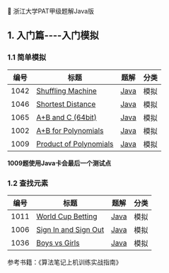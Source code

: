 
:koala: 浙江大学PAT甲级题解Java版




## 1. 入门篇----入门模拟

### 1.1 简单模拟
 
| 编号 | 标题                                                         |                             题解                             | 分类 |
| ---- | ------------------------------------------------------------ | :----------------------------------------------------------: | ---- |
| 1042 | [Shuffling Machine](https://pintia.cn/problem-sets/994805342720868352/problems/994805442671132672) | [Java](https://github.com/zzzmj/PAT_JAVA/blob/master/src/adv1042/Main.java) | 模拟 |
| 1046 | [Shortest Distance](https://pintia.cn/problem-sets/994805342720868352/problems/994805435700199424) | [Java](https://github.com/zzzmj/PAT_JAVA/blob/master/src/adv1046/Main.java) | 模拟 |
| 1065 | [A+B and C (64bit) ](https://pintia.cn/problem-sets/994805342720868352/problems/994805406352654336) | [Java](https://github.com/zzzmj/PAT_JAVA/blob/master/src/adv1065/Main.java) | 模拟 |
| 1002 | [A+B for Polynomials](https://pintia.cn/problem-sets/994805342720868352/problems/994805526272000000) | [Java](https://github.com/zzzmj/PAT_JAVA/blob/master/src/adv1002/Main.java) | 模拟 |
| 1009 | [Product of Polynomials](https://pintia.cn/problem-sets/994805342720868352/problems/994805509540921344) | [Java](https://github.com/zzzmj/PAT_JAVA/blob/master/src/adv1009/Main.java) | 模拟 |

**1009题使用Java卡会最后一个测试点**

### 1.2 查找元素
| 编号 | 标题                                                         |                             题解                             | 分类 |
| ---- | ------------------------------------------------------------ | :----------------------------------------------------------: | ---- |
| 1011 | [World Cup Betting](https://pintia.cn/problem-sets/994805342720868352/problems/994805504927186944) | [Java](https://github.com/zzzmj/PAT_JAVA/blob/master/src/adv1011/Main.java) | 模拟 |
| 1006 | [Sign In and Sign Out](https://pintia.cn/problem-sets/994805342720868352/problems/994805516654460928) | [Java](https://github.com/zzzmj/PAT_JAVA/blob/master/src/adv1006/Main.java) | 模拟 |
| 1036 | [Boys vs Girls](https://pintia.cn/problem-sets/994805342720868352/problems/994805453203030016) | [Java](https://github.com/zzzmj/PAT_JAVA/blob/master/src/adv1036/Main.java) | 模拟 |





参考书籍：《算法笔记上机训练实战指南》

